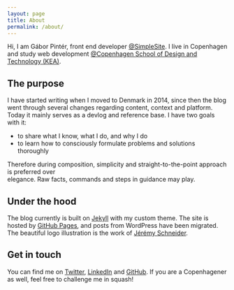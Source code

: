 ```yaml
---
layout: page
title: About
permalink: /about/
---
```

Hi, I am Gábor Pintér, front end developer [@SimpleSite](http://simplesite.com). I live in Copenhagen and study web development [@Copenhagen School of Design and Technology (KEA)](http://kea.dk).

## The purpose
I have started writing when I moved to Denmark in 2014, since then the blog went through several changes regarding content, context and platform. Today it mainly serves as a devlog and reference base. I have two goals with it:

- to share what I know, what I do, and why I do
- to learn how to consciously formulate problems and solutions thoroughly

Therefore during composition, simplicity and straight-to-the-point approach is preferred over 	
elegance. Raw facts, commands and steps in guidance may play.

## Under the hood
The blog currently is built on [Jekyll](https://jekyllrb.com/) with my custom theme. The site is hosted by [GitHub Pages](https://pages.github.com/), and posts from WordPress have been migrated. The beautiful logo illustration is the work of [Jérémy Schneider](http://www.jeremyschneider.fr/).

## Get in touch
You can find me on [Twitter](http://twitter.com/gaboratorium), [LinkedIn](https://dk.linkedin.com/in/gaboratorium)  and [GitHub](http://github.com/gaboratorium). If you are a Copenhagener as well, feel free to challenge me in squash!